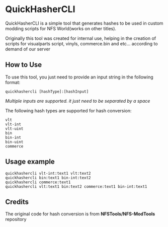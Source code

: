 # QuickHasherCLI

QuickHasherCLI is a simple tool that generates hashes to be used in custom modding scripts for NFS World(works on other titles).

Originally this tool was created for internal use, helping in the creation of scripts for visualparts script, vinyls, commerce.bin and etc... according to demand of our server

## **How to Use**

To use this tool, you just need to provide an input string in the following format:

```quickhashercli [hashType]:[hashInput]```

*Multiple inputs are supported. it just need to be separated by a space*

The following hash types are supported for hash conversion:

    vlt
    vlt-int
    vlt-uint
    bin
    bin-int
    bin-uint
    commerce

## **Usage example**
```quickhashercli vlt-int:text1
quickhashercli vlt-int:text1 vlt:text2
quickhashercli bin:text1 bin-int:text2
quickhashercli commerce:text1
quickhashercli vlt:text1 bin:text2 commerce:text1 bin-int:text1
```

## **Credits**

The original code for hash conversion is from **NFSTools/NFS-ModTools** repository
